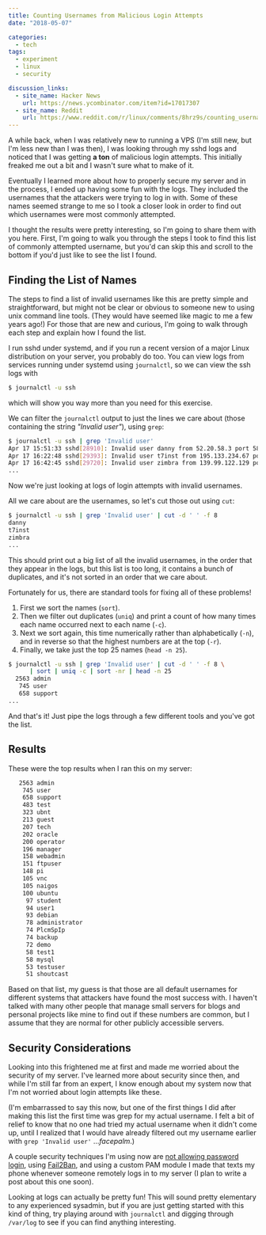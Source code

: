 ```yaml
---
title: Counting Usernames from Malicious Login Attempts
date: "2018-05-07"

categories:
  - tech
tags:
  - experiment
  - linux
  - security

discussion_links:
  - site_name: Hacker News
    url: https://news.ycombinator.com/item?id=17017307
  - site_name: Reddit
    url: https://www.reddit.com/r/linux/comments/8hrz9s/counting_usernames_from_malicious_login_attempts/
---
```


A while back, when I was relatively new to running a VPS
(I'm still new, but I'm less new than I was then),
I was looking through my sshd logs and noticed that I was getting
**a ton** of malicious login attempts.
This initially freaked me out a bit and I wasn't sure what to make of it.

Eventually I learned more about how to properly secure my server
and in the process, I ended up having some fun with the logs.
They included the usernames that the attackers were trying to log in with.
Some of these names seemed strange to me so I took
a closer look in order to find out which usernames were most
commonly attempted.

I thought the results were pretty interesting,
so I'm going to share them with you here.
First, I'm going to walk you through the steps I took to find this
list of commonly attempted username,
but you'd can skip this and scroll to the bottom if you'd just like
to see the list I found.

## Finding the List of Names

The steps to find a list of invalid usernames like this are pretty simple
and straightforward,
but might not be clear or obvious to someone new to using unix
command line tools.
(They would have seemed like magic to me a few years ago!)
For those that are new and curious,
I'm going to walk through each step and explain how I found the list.

I run sshd under systemd,
and if you run a recent version of a major Linux distribution on your server,
you probably do too.
You can view logs from services running under systemd using `journalctl`,
so we can view the ssh logs with

```bash
$ journalctl -u ssh
```

which will show you way more than you need for this exercise.

We can filter the `journalctl` output to just the lines we
care about (those containing the string *"Invalid user"*),
using `grep`:

```bash
$ journalctl -u ssh | grep 'Invalid user'
Apr 17 15:51:33 sshd[28910]: Invalid user danny from 52.20.58.3 port 58067
Apr 17 16:22:48 sshd[29393]: Invalid user t7inst from 195.133.234.67 port 48641
Apr 17 16:42:45 sshd[29720]: Invalid user zimbra from 139.99.122.129 port 49362
...
```

Now we're just looking at logs of login attempts with invalid usernames.

All we care about are the usernames,
so let's cut those out using `cut`:

```bash
$ journalctl -u ssh | grep 'Invalid user' | cut -d ' ' -f 8
danny
t7inst
zimbra
...
```

This should print out a big list of all the invalid usernames,
in the order that they appear in the logs,
but this list is too long,
it contains a bunch of duplicates,
and it's not sorted in an order that we care about.

Fortunately for us,
there are standard tools for fixing all of these problems!

1. First we sort the names (`sort`).
2. Then we filter out duplicates (`uniq`)
and print a count of how many times each name
occurred next to each name (`-c`).
3. Next we sort again,
this time numerically rather than alphabetically (`-n`),
and in reverse so that the highest numbers are at the top (`-r`).
4. Finally, we take just the top 25 names (`head -n 25`).

```bash
$ journalctl -u ssh | grep 'Invalid user' | cut -d ' ' -f 8 \
      | sort | uniq -c | sort -nr | head -n 25
  2563 admin
   745 user
   658 support
...
```

And that's it! Just pipe the logs through a few different tools and
you've got the list.

## Results

These were the top results when I ran this on my server:

```bash
   2563 admin
    745 user
    658 support
    483 test
    323 ubnt
    213 guest
    207 tech
    202 oracle
    200 operator
    196 manager
    158 webadmin
    151 ftpuser
    148 pi
    105 vnc
    105 naigos
    100 ubuntu
     97 student
     94 user1
     93 debian
     78 administrator
     74 PlcmSpIp
     74 backup
     72 demo
     58 test1
     58 mysql
     53 testuser
     51 shoutcast
```

Based on that list,
my guess is that those are all default usernames for different systems
that attackers have found the most success with.
I haven't talked with many other people that manage small servers
for blogs and personal projects like mine to find out if these numbers
are common,
but I assume that they are normal for other publicly accessible servers.

## Security Considerations

Looking into this frightened me at first and made me worried about
the security of my server.
I've learned more about security since then,
and while I'm still far from an expert,
I know enough about my system now that I'm not worried about login
attempts like these.

(I'm embarrassed to say this now, but
one of the first things I did after making this list the first time was
grep for my actual username.
I felt a bit of relief to know that no one had tried my actual username
when it didn't come up,
until I realized that I would have already filtered out my username earlier
with `grep 'Invalid user'` ...*facepalm*.)

A couple security techniques I'm using now are
[not allowing password login](https://help.ubuntu.com/community/SSH/OpenSSH/Configuring#Disable_Password_Authentication),
using [Fail2Ban](https://www.fail2ban.org/wiki/index.php/Main_Page),
and using a custom PAM module I made that texts my phone whenever someone
remotely logs in to my server
(I plan to write a post about this one soon).

Looking at logs can actually be pretty fun!
This will sound pretty elementary to any experienced sysadmin,
but if you are just getting started with this kind of thing,
try playing around with `journalctl`
and digging through `/var/log` to
see if you can find anything interesting.
